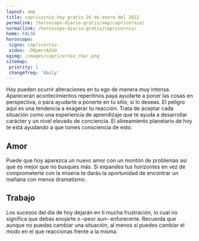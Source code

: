 ```yaml
---
layout: amp
title: capricornio hoy gratis 26 de enero del 2022 
permalink: /horoscopo-diario-gratis/amp/capricornio/
normallink: /horoscopo-diario-gratis/capricornio/
home: FALSE
horoscopo:
 signo: capricornio
 video: -DQpmrrAIeU
ogimg: /images/capricornio_char.png
sitemap:
 priority: 1
 changefreq: 'daily'
---
```



Hoy pueden ocurrir alteraciones en tu ego de manera muy intensa. Aparecerán acontecimientos repentinos paya ayudarte a poner las cosas en perspectiva, o para ayudarte a ponerte en tu sitio, si lo deseas. El peligro aquí es una tendencia a exagerar tu reacción. Trata de aceptar cada situación como una experiencia de aprendizaje que te ayuda a desarrollar carácter y un nivel elevado de conciencia. El alineamiento planetario de hoy te está ayudando a que tomes consciencia de esto.

## Amor

Puede que hoy aparezca un nuevo amor con un montón de problemas así que es mejor que no busques más. Si expandes tus horizontes en vez de comprometerte con la miseria te darás la oportunidad de encontrar un mañana con menos dramatismo.

## Trabajo

Los sucesos del día de hoy dejarán en ti mucha frustración, lo cual no significa que debas enojarte o –peor aun– enfurecerte. Recuerda que aunque no puedas cambiar una situación, al menos sí puedes cambiar el modo en el que reaccionas frente a la misma.